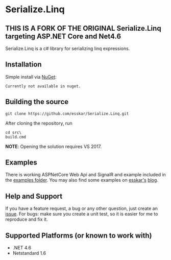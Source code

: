 # Serialize.Linq

## THIS IS A FORK OF THE ORIGINAL Serialize.Linq targeting ASP.NET Core and Net4.6

Serialize.Linq is a c# library for serializing linq expressions. 

## Installation
Simple install via [NuGet][1]:

    Currently not available in nuget.
    
## Building the source

    git clone https://github.com/esskar/Serialize.Linq.git

After cloning the repository, run 

    cd src\
    build.cmd

__NOTE__: Opening the solution requires VS 2017.

## Examples
There is working ASPNetCore Web Api and SignalR and example included in the [examples folder][5].
You may also find some examples on [esskar's][2] [blog][3].

## Help and Support
If you have a feature request, a bug or any other question, just create an [issue][4].
For bugs: make sure you create a unit test, so it is easier for me to reproduce and fix it.

## Supported Platforms (or known to work with)
* .NET 4.6
* Netstandard 1.6

[1]: http://nuget.org/packages/Serialize.Linq
[2]: https://github.com/esskar
[3]: http://blog.esskar.de/tags/serialize.linq.html
[4]: https://github.com/esskar/Serialize.Linq/issues
[5]: https://github.com/esskar/Serialize.Linq/tree/master/src/Serialize.Linq.Examples
